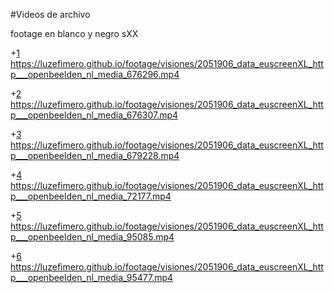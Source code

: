 #Videos de archivo

footage en blanco y negro sXX

+[1](2051906_data_euscreenXL_http___openbeelden_nl_media_676296.mp4) https://luzefimero.github.io/footage/visiones/2051906_data_euscreenXL_http___openbeelden_nl_media_676296.mp4

+[2](2051906_data_euscreenXL_http___openbeelden_nl_media_676307.mp4) https://luzefimero.github.io/footage/visiones/2051906_data_euscreenXL_http___openbeelden_nl_media_676307.mp4

+[3](2051906_data_euscreenXL_http___openbeelden_nl_media_679228.mp4) https://luzefimero.github.io/footage/visiones/2051906_data_euscreenXL_http___openbeelden_nl_media_679228.mp4

+[4](2051906_data_euscreenXL_http___openbeelden_nl_media_72177.mp4) https://luzefimero.github.io/footage/visiones/2051906_data_euscreenXL_http___openbeelden_nl_media_72177.mp4

+[5](2051906_data_euscreenXL_http___openbeelden_nl_media_95085.mp4) https://luzefimero.github.io/footage/visiones/2051906_data_euscreenXL_http___openbeelden_nl_media_95085.mp4

+[6](2051906_data_euscreenXL_http___openbeelden_nl_media_95477.mp4) https://luzefimero.github.io/footage/visiones/2051906_data_euscreenXL_http___openbeelden_nl_media_95477.mp4


